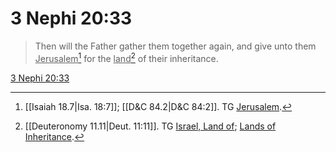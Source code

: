 # 3 Nephi 20:33

> Then will the Father gather them together again, and give unto them <u>Jerusalem</u>[^a] for the <u>land</u>[^b] of their inheritance.

[3 Nephi 20:33](https://www.churchofjesuschrist.org/study/scriptures/bofm/3-ne/20?lang=eng&id=p33#p33)


[^a]: [[Isaiah 18.7|Isa. 18:7]]; [[D&C 84.2|D&C 84:2]]. TG [Jerusalem](https://www.churchofjesuschrist.org/study/scriptures/tg/jerusalem?lang=eng).
[^b]: [[Deuteronomy 11.11|Deut. 11:11]]. TG [Israel, Land of](https://www.churchofjesuschrist.org/study/scriptures/tg/israel-land-of?lang=eng); [Lands of Inheritance](https://www.churchofjesuschrist.org/study/scriptures/tg/lands-of-inheritance?lang=eng).
